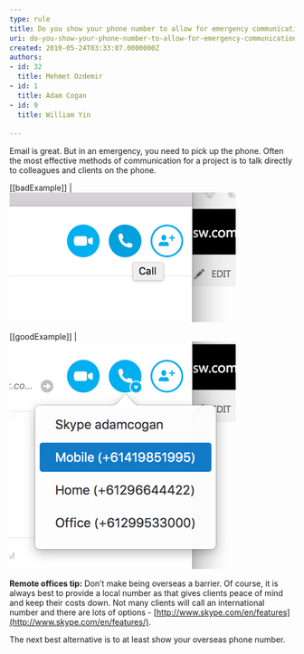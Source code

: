 ```yaml
---
type: rule
title: Do you show your phone number to allow for emergency communication?
uri: do-you-show-your-phone-number-to-allow-for-emergency-communication
created: 2010-05-24T03:33:07.0000000Z
authors:
- id: 32
  title: Mehmet Ozdemir
- id: 1
  title: Adam Cogan
- id: 9
  title: William Yin

---
```


Email is great. But in an emergency, you need to pick up the phone. Often the most effective methods of communication for a project is to talk directly to colleagues and clients on the phone.

 
[[badExample]]
| ![ can't call a phone number](skype-phonenumber-bad.jpg)

[[goodExample]]
| ![Able to call phone numbers](skype-phonenumber-good.jpg)

**Remote offices tip:** Don’t make being overseas a barrier. Of course, it is always best to provide a local number as that gives clients peace of mind and keep their costs down. Not many clients will call an international number and there are lots of options - [http://www.skype.com/en/features](http://www.skype.com/en/features/).

The next best alternative is to at least show your overseas phone number.
